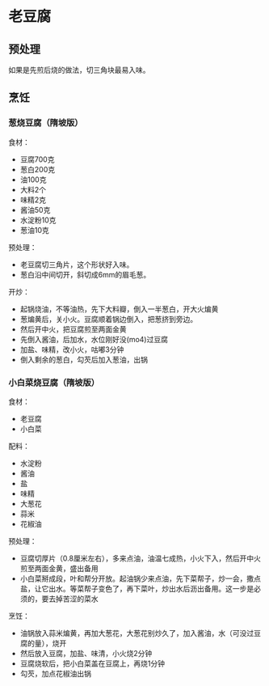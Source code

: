 # 老豆腐

## 预处理

如果是先煎后烧的做法，切三角块最易入味。

## 烹饪

### 葱烧豆腐（隋坡版）

食材：
- 豆腐700克
- 葱白200克
- 油100克
- 大料2个
- 味精2克
- 酱油50克
- 水淀粉10克
- 葱油10克

预处理：
- 老豆腐切三角片，这个形状好入味。
- 葱白沿中间切开，斜切成6mm的眉毛葱。

开炒：
- 起锅烧油，不等油热，先下大料瓣，倒入一半葱白，开大火煸黄
- 葱煸黄后，关小火。豆腐顺着锅边倒入，把葱挤到旁边。
- 然后开中火，把豆腐煎至两面金黄
- 先倒入酱油，后加水，水位刚好没(mo4)过豆腐
- 加盐、味精，改小火，咕嘟3分钟
- 倒入剩余的葱白，勾芡后加入葱油，出锅

### 小白菜烧豆腐（隋坡版）

食材：
- 老豆腐
- 小白菜

配料：
- 水淀粉
- 酱油
- 盐
- 味精
- 大葱花
- 蒜米
- 花椒油

预处理：
- 豆腐切厚片（0.8厘米左右），多来点油，油温七成热，小火下入，然后开中火煎至两面金黄，盛出备用
- 小白菜掰成段，叶和帮分开放。起油锅少来点油，先下菜帮子，炒一会，撒点盐，让它出水。等菜帮子变色了，再下菜叶，炒出水后沥出备用。这一步是必须的，要去掉苦涩的菜水

烹饪：
- 油锅放入蒜米煸黄，再加大葱花，大葱花别炒久了，加入酱油，水（可没过豆腐的量），烧开
- 然后放入豆腐，加盐、味清，小火烧2分钟
- 豆腐烧软后，把小白菜盖在豆腐上，再烧1分钟
- 勾芡，加点花椒油出锅

